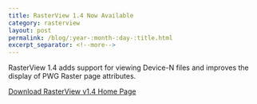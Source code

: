 ```yaml
---
title: RasterView 1.4 Now Available
category: rasterview
layout: post
permalink: /blog/:year-:month-:day-:title.html
excerpt_separator: <!--more-->
---
```


RasterView 1.4 adds support for viewing Device-N files and improves the display of PWG Raster page attributes.

<a class="btn btn-primary" href="https://github.com/michaelrsweet/rasterview/releases/tag/v1.4">Download RasterView v1.4 <span class="glyphicon glyphicon-download-alt" aria-hidden="true"></span></a>
<a class="btn btn-default" href="/rasterview/index.html">Home Page <span class="glyphicon glyphicon-home" aria-hidden="true"></span></a>
